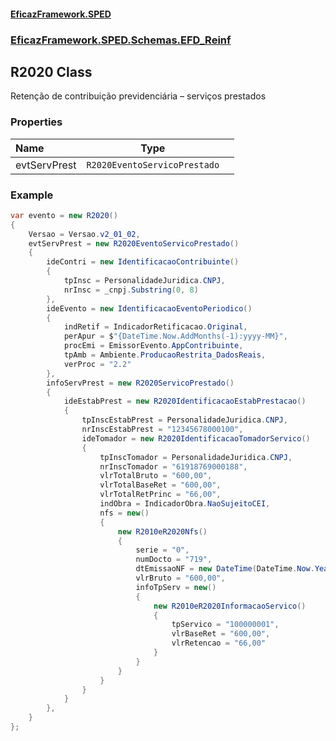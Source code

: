 #### [EficazFramework.SPED](EficazFrameworkSPED.md 'EficazFramework SPED')
### [EficazFramework.SPED.Schemas.EFD_Reinf](EficazFramework.SPED.Schemas.EFD_Reinf.md 'EficazFramework.SPED.Schemas.EFD_Reinf')

## R2020 Class

Retenção de contribuição previdenciária – serviços prestados
### Properties

| Name | Type | |
| :--- | :---: | :--- |
| evtServPrest | `R2020EventoServicoPrestado` |  |

### Example
```csharp  
var evento = new R2020()  
{  
    Versao = Versao.v2_01_02,  
    evtServPrest = new R2020EventoServicoPrestado()  
    {  
        ideContri = new IdentificacaoContribuinte()  
        {  
            tpInsc = PersonalidadeJuridica.CNPJ,  
            nrInsc = _cnpj.Substring(0, 8)  
        },  
        ideEvento = new IdentificacaoEventoPeriodico()  
        {  
            indRetif = IndicadorRetificacao.Original,  
            perApur = $"{DateTime.Now.AddMonths(-1):yyyy-MM}",  
            procEmi = EmissorEvento.AppContribuinte,  
            tpAmb = Ambiente.ProducaoRestrita_DadosReais,  
            verProc = "2.2"  
        },  
        infoServPrest = new R2020ServicoPrestado()  
        {  
            ideEstabPrest = new R2020IdentificacaoEstabPrestacao()  
            {  
                tpInscEstabPrest = PersonalidadeJuridica.CNPJ,  
                nrInscEstabPrest = "12345678000100",  
                ideTomador = new R2020IdentificacaoTomadorServico()  
                {  
                    tpInscTomador = PersonalidadeJuridica.CNPJ,  
                    nrInscTomador = "61918769000188",  
                    vlrTotalBruto = "600,00",  
                    vlrTotalBaseRet = "600,00",  
                    vlrTotalRetPrinc = "66,00",  
                    indObra = IndicadorObra.NaoSujeitoCEI,  
                    nfs = new()  
                    {  
                        new R2010eR2020Nfs()  
                        {  
                            serie = "0",  
                            numDocto = "719",  
                            dtEmissaoNF = new DateTime(DateTime.Now.Year, DateTime.Now.Date.AddMonths(-1).Month, 2),  
                            vlrBruto = "600,00",  
                            infoTpServ = new()  
                            {  
                                new R2010eR2020InformacaoServico()  
                                {  
                                    tpServico = "100000001",  
                                    vlrBaseRet = "600,00",  
                                    vlrRetencao = "66,00"  
                                }  
                            }  
                        }  
                    }  
                }  
            }  
        },  
    }  
};  
```